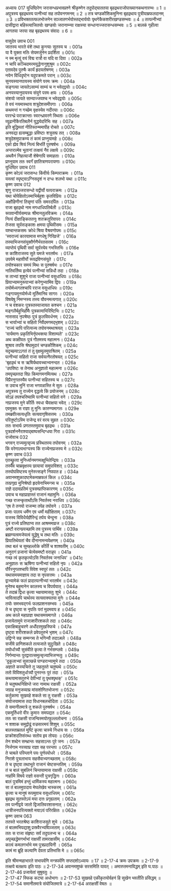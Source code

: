 अध्यायः 017
युधिष्ठिरेण जरासन्धप्रभावप्रश्ने श्रीकृष्णेन तदुपोद्घाततया बृहद्रथराजोपाख्यानकथनारम्भः ॥ 1 ॥ अपुत्रस्य बृहद्रथस्य पत्नीभ्यां सह तपोवनगमनम् ॥ 2 ॥ तत्र चण्डकौशिकमुनिना बृहद्रथाय पुत्रीयाम्रफलदानम् ॥ 3 ॥ प्रविभक्ततत्फलभोजनेन सञ्जातगर्भयोस्तद्भार्ययोः पृथगेकैकशरीरखण्डसम्भवः ॥ 4 ॥ तत्पत्नीभ्यां दासीद्वारा बहिस्त्याजितयोः खण्डयोः जरानाम्न्या राक्षस्या सन्धानाज्जरासन्धसम्भवः ॥ 5 ॥ बालकं गृहीत्वा आगतया जरया सह बृहद्रथस्य संवादः ॥ 6 ॥
	
वासुदेव उवाच 	001  
जातस्य भारते वंशे तथा कुन्त्याः सुतस्य च ।	001a  
या वै युक्ता मतिः सेयमर्जुनेन प्रदर्शिता ॥	001c  
न स्म मृत्युं वयं विद्म रात्रौ वा यदि वा दिवा ।	002a  
न चापि कञ्चिदमरमयुद्धेनानुशुश्रुम ॥	002c  
एतावदेव पुरुषैः कार्यं हृदयतोषणम् ।	003a  
नयेन विधिदृष्टेन यदुपक्रमते परान् ॥	003c  
सुनयस्यानपायस्य संयोगे परमः क्रमः ।	004a  
सङ्गत्या जायतेऽसाम्यं साम्यं च न भवेद्द्वयोः ॥	004c  
अनयस्यानुपायस्य संयुगे परमः क्षयः ।	005a  
संशयो जायते साम्याज्जयश्च न भवेद्द्वयोः ॥	005c  
ते वयं नयमास्थाय शत्रुदेशसमीपगाः ।	006a  
कथमन्तं न गच्छेम वृक्षस्येव नदीरयाः ॥	006c  
पररन्ध्रे पराक्रान्ताः स्वरन्ध्रावरणे स्थिताः ॥	006e  
व्यूढानीकैरतिबलैर्न युद्ध्येदरिभिः सह ।	007a  
इति बुद्धिमतां नीतिस्तन्ममापीह रोचते ॥	007c  
अनवद्या ह्यसम्बुद्धाः प्रविष्टाः शत्रुसद्म तत् ।	008a  
शत्रुदेशमुपाक्रम्य तं कामं प्राप्नुयामहे ॥	008c  
एको ह्येव श्रियं नित्यं बिभर्ति पुरुषर्षभः ।	009a  
अन्तरात्मेव भूतानां तत्क्षयं नैव लक्षये ॥	009c  
अथवैनं निहत्याजौ शेषेणापि समाहताः ।	010a  
प्राप्नुयाम ततः स्वर्गं ज्ञातित्राणपरायणाः ॥	010c  
युधिष्ठिर उवाच 	011  
कृष्ण कोऽयं जरासन्धः किंवीर्यः किम्पराक्रमः ।	011a  
यस्त्वां स्पृष्ट्वाऽग्निसदृशं न दग्धः शलभो यथा ॥	011c  
कृष्ण उवाच 	012  
शृणु राजञ्जरासन्धो यद्वीर्यो यत्पराक्रमः ।	012a  
यथा चोपेक्षितोऽस्माभिर्बहुशः कृतविप्रियः ॥	012c  
अक्षौहिणीनां तिसृणां पतिः समरदर्पितः ।	013a  
राजा बृहद्रथो नाम मगधाधिपतिर्बली ॥	013c  
रूपवान्वीर्यसम्पन्नः श्रीमानतुलविक्रमः ।	014a  
नित्यं दीक्षाङ्किततनुः शतक्रतुरिवापरः ॥	014c  
तेजसा सूर्यसङ्काशः क्षमया पृथिवीसमः ।	015a  
यश्चान्तकसमः क्रोधे श्रिया वैश्रवणोपमः ॥	015c  
\'स्वराज्यं कारयामास मगधेषु गिरिव्रजे\' ।	016a  
तस्याभिजनसंयुक्तैर्गणैर्भरतसत्तम ।	016c  
व्याप्तेयं पृथिवी सर्वा सूर्यस्येव गभस्तिभिः ॥	016e  
स काशिराजस्य सुते यमजे भरतर्षभः ।	017a  
उपयेमे महावीर्यो रूपद्रविणसंयुते ।	017c  
तयोश्चकार समयं मिथः स पुरुषर्षभः ॥	017e  
नातिवर्तिष्य इत्येवं पत्नीभ्यां सन्निधौ तदा ।	018a  
स ताभ्यां शुशुभे राजा पत्नीभ्यां वसुधाधिपः ॥	018c  
प्रियाभ्यामनुरूपाभ्यां करेणुभ्यामिव द्विपः ।	019a  
तयोर्मध्यगतश्चापि रराज वसुधाधिपः ॥	019c  
गङ्गायमुनयोर्मध्ये मूर्तिमानिव सागरः ।	020a  
विषयेषु निमग्नस्य तस्य यौवनमत्यगात् ॥	020c  
न च वंशकरः पुत्रस्तस्याजायत कश्चन ।	021a  
मङ्गलैर्बहुभिर्होमैः पुत्रकामाभिरिष्टिभिः ॥	021c  
नाससाद नृपश्रेष्ठः पुत्रं कुलविवर्धनम् ।	022a  
स भार्याभ्यां च सहितो निर्वेदमगमद्भृशम् ॥	022c  
\'राज्यं चापि परित्यज्य तपोवनमथाश्रयत् ।	023a  
\'वार्यमाणः प्रकृतिभिर्नृपभक्त्या विशाम्पते\' ॥	023c  
अथ काक्षीवतः पुत्रं गौतमस्य महात्मनः। 	024a  
शुश्राव तपसि श्रेष्ठमुदारं चण्डकौशिकम् ॥	024c  
यदृच्छयाऽऽगतं तं तु वृक्षमूलमुपाश्रितम् ।	025a  
पत्नीभ्यां सहितो राजा सर्वयत्नैरतोषयत् ॥	025c  
\'बृहद्रथं च स ऋषिर्यथावच्चाभ्यनन्दत ।	026a  
\'उपविष्टः स तेनाथ अनुज्ञातो महात्मना ॥	026c  
तमपृच्छत्तदा विप्रः किमागमनमित्यथ ।	027a  
विप्रैरनुगतस्यैव पत्नीभ्यां सहितस्य च ॥	027c  
स उवाच मुनिं राजा भगवन्नास्ति मे सुतः ।	028a  
अपुत्रस्य तु राज्येन वृद्धत्वे किं प्रयोजनम् ॥	028c  
सोऽहं तपश्चरिष्यामि पत्नीभ्यां सहितो वने ।	029a  
नाप्रजस्य मुने कीर्तिः स्वधा चैवाक्षया भवेत् ।	029c  
एवमुक्तः स राज्ञा तु मुनिः कारुण्यमागतः ॥	029e  
तमब्रवीत्सत्यधृतिः सत्यवागृषिसत्तमः ।	030a  
परितुष्टोऽस्मि राजेन्द्र वरं वरय सुव्रत ॥	030c  
ततः सभार्यः प्रणतस्तमुवाच बृहद्रथः ।	031a  
पुत्रदर्शननैराश्याद्बाष्पसन्दिग्धया गिरा ॥	031c  
राजोवाच 	032  
भगवन् राज्यमुत्सृज्य प्रस्थितस्य तपोवनम् ।	032a  
किं वरेणाल्पभाग्यस्य किं राज्येनाप्रजस्य मे ॥	032c  
कृष्ण उवाच 	033  
एतच्छ्रुत्वा मुनिर्ध्यानमगमत्क्षुभितेन्द्रियः ।	033a  
तस्यैव चाम्रवृक्षस्य छायायां समुपाविशत् ॥	033c  
तस्योपविष्टस्य मुनेरुत्सङ्गे निपपात ह ।	034a  
अवानमशुकादष्टमेकमाम्रफलं किल ॥	034c  
तत्प्रगृह्य मुनिश्रेष्ठो हृदयेनाभिमन्त्र्य च ।	035a  
राज्ञे ददावप्रतिमं पुत्रसम्प्राप्तिकारणम् ॥	035c  
उवाच च महाप्राज्ञस्तं राजानं महामुनिः ।	036a  
गच्छ राजन्कृतार्थोऽसि निवर्तस्व नराधिप ॥	036c  
\'एष ते तनयो राजन्मा तपेह तपोवने ।	037a  
प्रजाः पालय धर्मेण एव धर्मो महीक्षिताम् ॥	037c  
यजस्व विविधैर्यज्ञैरिन्द्रं तर्पय चेन्दुना ।	038a  
पुत्रं राज्ये प्रतिष्ठाप्य तत आश्रममाव्रज ॥	038c  
अष्टौ वरान्प्रयच्छामि तव पुत्रस्य पार्थिव ।	039a  
ब्रह्मण्यत्वमजेयत्वं युद्धेषु च तथा मतिः ॥	039c  
प्रियातिथेयतां चैव दीनानामन्ववेक्षणम् ।	040a  
तथा बलं च सुमहल्लोके कीर्तिं च शाश्वतीम् ॥	040c  
अनुरागं प्रजानां चेत्येवमष्टौ वरान्नृप ।	041a  
गच्छ त्वं कृतकृत्योऽसि निवर्तस्व जनाधिप\' ॥	041c  
अनुज्ञातः स ऋषिणा पत्नीभ्यां सहितो नृपः ।	042a  
पौरैरनुगतश्चापि विवेश स्वपुरं ततः ॥	042c  
यथासमयमाज्ञाय तदा स नृपसत्तमः ।	043a  
द्वाभ्यामेकं फलं प्रादात्पत्नीभ्यां भरतर्षभ ॥	043c  
मुनेश्च बहुमानेन कालस्य च विपर्ययात् ।	044a  
ते तदाम्रं द्विधा कृत्वा भक्षयामासतुः शुभे ।	044c  
भावित्वादपि चार्थस्य सत्यवाक्यतया मुनेः ॥	044e  
तयोः समभवद्गर्भः फलप्राशनसम्भवः ।	045a  
ते च दृष्ट्वा स नृपतिः परां मुदमवाप ह ॥	045c  
अथ काले महाप्राज्ञ यथासमयमागते ।	046a  
प्रजायेतामुभे राजञ्शरीरशकले तदा ॥	046c  
एकाक्षिबाहुचरणे अर्धोदरमुखस्फिचे ।	047a  
दृष्ट्वा शरीरशकले प्रवेपतुरुभे भृशम् ॥	047c  
उद्विग्ने सह सम्मन्त्र्य ते भगिन्यौ तदाऽबले ।	048a  
सजीवे प्राणिशकले तत्यजाते सुदुःखिते ॥	048c  
तयोर्धात्र्यौ सुसंवीते कृत्वा ते गर्भसम्प्लवे ।	049a  
निर्गम्यान्तः पुरद्वारात्समुत्सृज्याभिजग्मतुः ॥	049c  
\'दुकूलाभ्यां सुसञ्छन्ने पाण्डराभ्यामुभे तदा ।	050a  
अज्ञाते कस्यचित्ते तु जहतुस्ते चतुष्पथे ॥	050c  
ततो विविशतुर्धात्र्यौ पुनरन्तः पुरं तदा ।	051a  
कथयामासतुरुभे देवीभ्यां तु पृथक्पृथक्\' ॥	051c  
ते चतुष्पथनिक्षिप्ते जरा नामाथ राक्षसी ।	052a  
जग्राह मनुजव्याघ्र मांसशोणितभोजना ॥	052c  
कर्तुकामा सुखवहे शकले सा तु राक्षसी ।	053a  
संयोजयामास तदा विधानबलचोदिता ॥	053c  
ते समानीतमात्रे तु शकले पुरुषर्षभ ।	054a  
एकमूर्तिधरो वीरः कुमारः समपद्यत ॥	054c  
ततः सा राक्षसी राजन्विस्मयोत्फुल्ललोचना ।	055a  
न शशाक समुद्वोढुं वज्रसारमयं शिशुम् ॥	055c  
बालस्ताम्रतलं मुष्टिं कृत्वा चास्ये निधाय सः ।	056a  
प्राक्रोशदतिसंरब्धः सतोय इव तोयदः ॥	056c  
तेन शब्देन सम्भ्रान्तः सहसाऽन्तः पुरे जनः ।	057a  
निर्जगाम नरव्याघ्र राज्ञा सह परन्तप ॥	057c  
ते चाबले परिम्लाने पयः पूर्णपयोधरे ।	058a  
निराशे पुत्रलाभाय सहसैवाभ्यगच्छताम् ॥	058c  
ते च दृष्ट्वा तथाभूते राजानं चेष्टसन्ततिम् ।	059a  
तं च बालं सुबलिनं चिन्तयामास राक्षसी ॥	059c  
नार्हामि विषये राज्ञो वसन्ती पुत्रगृद्धिनः ।	060a  
बालं पुत्रमिमं हन्तुं धार्मिकस्य महात्मनः ॥	060c  
सा तं बालमुपादाय मेघलेखेव भास्करम् ।	061a  
कृत्वा च मानुषं रूपमुवाच वसुधाधिपम् ॥	061c  
बृहद्रथ सुतस्तेऽयं मया दत्तः प्रगृह्यताम् ।	062a  
तव पत्नीद्वये जातो द्विजातिवरशासनात् ।	062c  
धात्रीजनपरित्यक्तो मयाऽयं परिरक्षितः ॥	062e  
कृष्ण उवाच 	063  
ततस्ते भरतश्रेष्ठ काशिराजसुते शुभे ।	063a  
तं बालमभिपद्याशु प्रस्रवैरभ्यषिञ्जताम् ॥	063c  
ततः स राजा संहृष्टः सर्वं तदुपलभ्य च ।	064a  
अपृच्छद्धेमगर्भाभां राक्षसीं तामराक्षसीम् ॥	064c  
कात्वं कमलगर्भाभे मम पुत्रप्रदायिनी ।	065a  
कामं मा ब्रूहि कल्याणि देवता प्रतिभासि मे ॥ ॥	065c  

इति श्रीमन्महाभारते सभापर्वणि मन्त्रपर्वणि सप्तदशोऽध्यायः ॥ 17 ॥
2-17-4 क्रमः उपक्रमः ॥ 
2-17-9 तत्क्षये बलक्षयः इति पाठः ॥ 
2-17-34 अवानमशुष्कं सरसमिति यावत् । अमारुतमनाविद्धम् इति घ.पाठः ॥
 2-17-46 प्रजायेतां सुषुवतुः ॥  
2-17-47 स्फिक् कट्या अधोभागः ॥ 
2-17-53 सुखवहे एकीकृतयोर्वहनं हि सुखेन भवतीति प्रसिद्धम् ॥ 
2-17-54 समानीतमात्रे संयोजितमात्रे ॥
 2-17-64 अराक्षसीं वेषतः ॥
